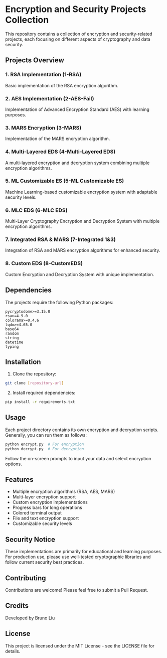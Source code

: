 # Encryption and Security Projects Collection

This repository contains a collection of encryption and security-related projects, each focusing on different aspects of cryptography and data security.

## Projects Overview

### 1. RSA Implementation (1-RSA)
Basic implementation of the RSA encryption algorithm.

### 2. AES Implementation (2-AES-Fail)
Implementation of Advanced Encryption Standard (AES) with learning purposes.

### 3. MARS Encryption (3-MARS)
Implementation of the MARS encryption algorithm.

### 4. Multi-Layered EDS (4-Multi-Layered EDS)
A multi-layered encryption and decryption system combining multiple encryption algorithms.

### 5. ML Customizable ES (5-ML Customizable ES)
Machine Learning-based customizable encryption system with adaptable security levels.

### 6. MLC EDS (6-MLC EDS)
Multi-Layer Cryptography Encryption and Decryption System with multiple encryption algorithms.

### 7. Integrated RSA & MARS (7-Integrated 1&3)
Integration of RSA and MARS encryption algorithms for enhanced security.

### 8. Custom EDS (8-CustomEDS)
Custom Encryption and Decryption System with unique implementation.

## Dependencies

The projects require the following Python packages:

```
pycryptodome>=3.15.0
rsa>=4.9.0
colorama>=0.4.6
tqdm>=4.65.0
base64
random
string
datetime
typing
```

## Installation

1. Clone the repository:
```bash
git clone [repository-url]
```

2. Install required dependencies:
```bash
pip install -r requirements.txt
```

## Usage

Each project directory contains its own encryption and decryption scripts. Generally, you can run them as follows:

```bash
python encrypt.py  # For encryption
python decrypt.py  # For decryption
```

Follow the on-screen prompts to input your data and select encryption options.

## Features

- Multiple encryption algorithms (RSA, AES, MARS)
- Multi-layer encryption support
- Custom encryption implementations
- Progress bars for long operations
- Colored terminal output
- File and text encryption support
- Customizable security levels

## Security Notice

These implementations are primarily for educational and learning purposes. For production use, please use well-tested cryptographic libraries and follow current security best practices.

## Contributing

Contributions are welcome! Please feel free to submit a Pull Request.

## Credits

Developed by Bruno Liu

## License

This project is licensed under the MIT License - see the LICENSE file for details.
